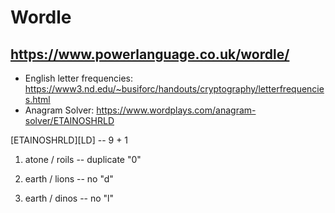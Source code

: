 # Wordle

## https://www.powerlanguage.co.uk/wordle/


- English letter frequencies: https://www3.nd.edu/~busiforc/handouts/cryptography/letterfrequencies.html
- Anagram Solver: https://www.wordplays.com/anagram-solver/ETAINOSHRLD

[ETAINOSHRLD][LD] -- 9 + 1


1. atone / roils -- duplicate "0"

2. earth / lions -- no "d"

3. earth / dinos -- no "l"



